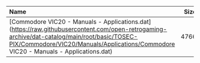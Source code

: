 |Name|Size|
|:---|---:|
|[Commodore VIC20 - Manuals - Applications.dat](https://raw.githubusercontent.com/open-retrogaming-archive/dat-catalog/main/root/basic/TOSEC-PIX/Commodore/VIC20/Manuals/Applications/Commodore VIC20 - Manuals - Applications.dat)|4766|
